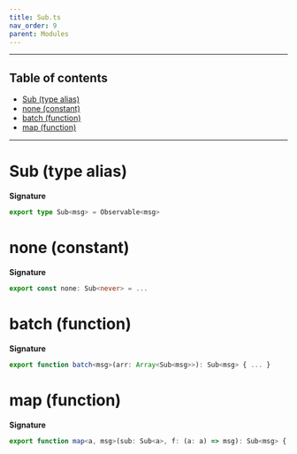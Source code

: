 ```yaml
---
title: Sub.ts
nav_order: 9
parent: Modules
---
```


---

<h2 class="text-delta">Table of contents</h2>

- [Sub (type alias)](#sub-type-alias)
- [none (constant)](#none-constant)
- [batch (function)](#batch-function)
- [map (function)](#map-function)

---

# Sub (type alias)

**Signature**

```ts
export type Sub<msg> = Observable<msg>
```

# none (constant)

**Signature**

```ts
export const none: Sub<never> = ...
```

# batch (function)

**Signature**

```ts
export function batch<msg>(arr: Array<Sub<msg>>): Sub<msg> { ... }
```

# map (function)

**Signature**

```ts
export function map<a, msg>(sub: Sub<a>, f: (a: a) => msg): Sub<msg> { ... }
```
